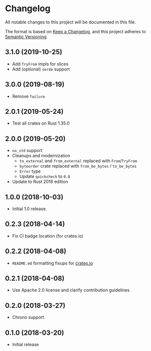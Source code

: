 # Changelog
All notable changes to this project will be documented in this file.

The format is based on [Keep a Changelog](https://keepachangelog.com/en/1.0.0/),
and this project adheres to [Semantic Versioning](https://semver.org/spec/v2.0.0.html).

## 3.1.0 (2019-10-25)
- Add `TryFrom` impls for slices
- Add (optional) `serde` support

## 3.0.0 (2019-08-19)
- Remove `failure`

## 2.0.1 (2019-05-24)
- Test all crates on Rust 1.35.0

## 2.0.0 (2019-05-20)
- `no_std` support
- Cleanups and modernization
  - `to_external` and `from_external` replaced with `From`/`TryFrom`
  - `byteorder` crate replaced with `from_be_bytes` / `to_be_bytes`
  - `Error` type
  - Update `quickcheck` to `0.8`
- Update to Rust 2018 edition

## 1.0.0 (2018-10-03)
- Initial 1.0 release.

## 0.2.3 (2018-04-14)
- Fix CI badge location (for crates.io)

## 0.2.2 (2018-04-08)
- `README.md` formatting fixups for [crates.io](https://crates.io)

## 0.2.1 (2018-04-08)
- Use Apache 2.0 license and clarify contribution guidelines

## 0.2.0 (2018-03-27)
- Chrono support

## 0.1.0 (2018-03-20)
- Initial release
